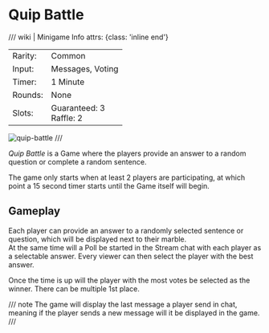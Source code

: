# Quip Battle

/// wiki | Minigame Info
    attrs: {class: 'inline end'}

|         |                                                |
|---------|------------------------------------------------|
| Rarity: | Common                                         |
| Input:  | Messages, Voting |
| Timer:  | 1 Minute                                       |
| Rounds: | None                                           |
| Slots:  | Guaranteed: 3<br>Raffle: 2                     |

![quip-battle](../../assets/images/minigames/quip-battle.jpg)
///

*Quip Battle* is a Game where the players provide an answer to a random question or complete a random sentence.

The game only starts when at least 2 players are participating, at which point a 15 second timer starts until the Game itself will begin.

## Gameplay

Each player can provide an answer to a randomly selected sentence or question, which will be displayed next to their marble.  
At the same time will a Poll be started in the Stream chat with each player as a selectable answer. Every viewer can then select the player with the best answer.

Once the time is up will the player with the most votes be selected as the winner. There can be multiple 1st place.

/// note
The game will display the last message a player send in chat, meaning if the player sends a new message will it be displayed in the game.
///